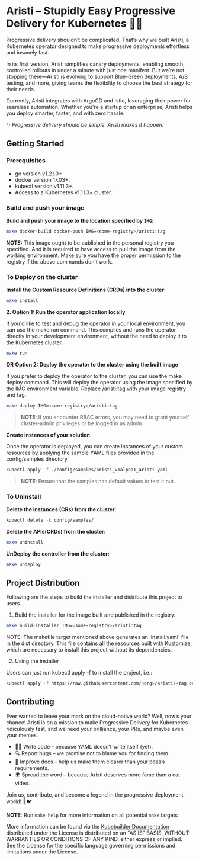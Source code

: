 # Aristi – Stupidly Easy Progressive Delivery for Kubernetes 🚀🎯
Progressive delivery shouldn’t be complicated. That’s why we built Aristi, a Kubernetes operator designed to make progressive deployments effortless and insanely fast.

In its first version, Aristi simplifies canary deployments, enabling smooth, controlled rollouts in under a minute with just one manifest. But we’re not stopping there—Aristi is evolving to support Blue-Green deployments, A/B testing, and more, giving teams the flexibility to choose the best strategy for their needs.

Currently, Aristi integrates with ArgoCD and Istio, leveraging their power for seamless automation. Whether you're a startup or an enterprise, Aristi helps you deploy smarter, faster, and with zero hassle.

✨ *Progressive delivery should be simple. Aristi makes it happen.*

## Getting Started

### Prerequisites
- go version v1.21.0+
- docker version 17.03+.
- kubectl version v1.11.3+.
- Access to a Kubernetes v1.11.3+ cluster.

### Build and push your image

**Build and push your image to the location specified by `IMG`:**

```sh
make docker-build docker-push IMG=<some-registry>/aristi:tag
```

**NOTE:** This image ought to be published in the personal registry you specified.
And it is required to have access to pull the image from the working environment.
Make sure you have the proper permission to the registry if the above commands don’t work.

### To Deploy on the cluster

**Install the Custom Resource Definitions (CRDs) into the cluster:**

```sh
make install
```

**2. Option 1: Run the operator application locally**

If you'd like to test and debug the operator in your local environment, you can use the make run command. This compiles and runs the operator directly in your development environment, without the need to deploy it to the Kubernetes cluster.

``` sh
make run
```

**OR**
**Option 2: Deploy the operator to the cluster using the built image**

If you prefer to deploy the operator to the cluster, you can use the make deploy command. This will deploy the operator using the image specified by the IMG environment variable. Replace <some-registry>/aristi:tag with your image registry and tag.

```sh
make deploy IMG=<some-registry>/aristi:tag
```

> **NOTE**: If you encounter RBAC errors, you may need to grant yourself cluster-admin
privileges or be logged in as admin.

**Create instances of your solution**

Once the operator is deployed, you can create instances of your custom resources by applying the sample YAML files provided in the config/samples directory.

```sh
kubectl apply -f ./config/samples/aristi_v1alpha1_aristi.yaml
```

>**NOTE**: Ensure that the samples has default values to test it out.

### To Uninstall
**Delete the instances (CRs) from the cluster:**

```sh
kubectl delete -k config/samples/
```

**Delete the APIs(CRDs) from the cluster:**

```sh
make uninstall
```

**UnDeploy the controller from the cluster:**

```sh
make undeploy
```

## Project Distribution

Following are the steps to build the installer and distribute this project to users.

1. Build the installer for the image built and published in the registry:

```sh
make build-installer IMG=<some-registry>/aristi:tag
```

NOTE: The makefile target mentioned above generates an 'install.yaml'
file in the dist directory. This file contains all the resources built
with Kustomize, which are necessary to install this project without
its dependencies.

2. Using the installer

Users can just run kubectl apply -f <URL for YAML BUNDLE> to install the project, i.e.:

```sh
kubectl apply -f https://raw.githubusercontent.com/<org>/aristi/<tag or branch>/dist/install.yaml
```

## Contributing
Ever wanted to leave your mark on the cloud-native world? Well, now’s your chance! Aristi is on a mission to make Progressive Delivery for Kubernetes ridiculously fast, and we need your brilliance, your PRs, and maybe even your memes.

- 👨‍💻 Write code – because YAML doesn’t write itself (yet).
- 🔍 Report bugs – we promise not to blame you for finding them.
- 📖 Improve docs – help us make them clearer than your boss’s requirements.
- 🌍 Spread the word – because Aristi deserves more fame than a cat video.

Join us, contribute, and become a legend in the progressive deployment world! 🚀🐦

**NOTE:** Run `make help` for more information on all potential `make` targets

More information can be found via the [Kubebuilder Documentation](https://book.kubebuilder.io/introduction.html)
distributed under the License is distributed on an "AS IS" BASIS,
WITHOUT WARRANTIES OR CONDITIONS OF ANY KIND, either express or implied.
See the License for the specific language governing permissions and
limitations under the License.

